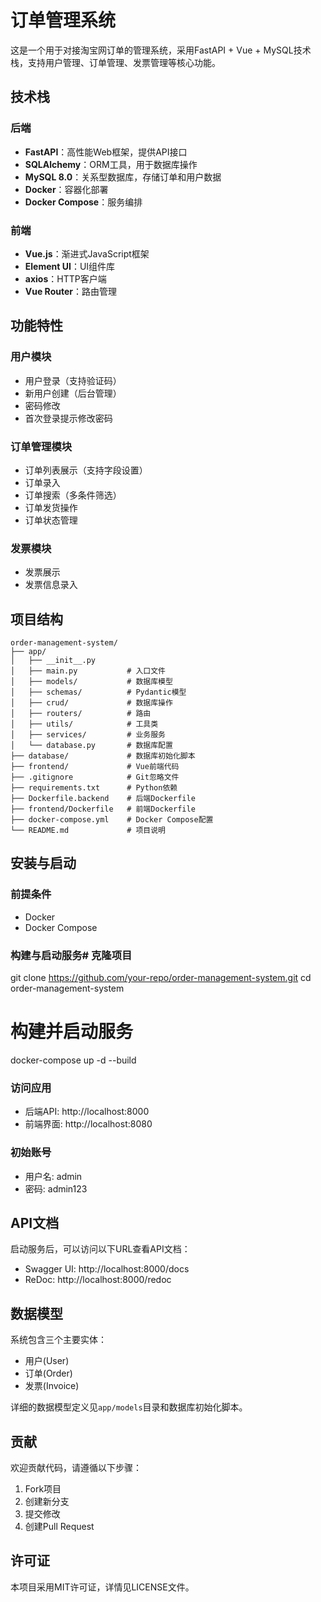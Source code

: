 # 订单管理系统

这是一个用于对接淘宝网订单的管理系统，采用FastAPI + Vue + MySQL技术栈，支持用户管理、订单管理、发票管理等核心功能。

## 技术栈

### 后端
- **FastAPI**：高性能Web框架，提供API接口
- **SQLAlchemy**：ORM工具，用于数据库操作
- **MySQL 8.0**：关系型数据库，存储订单和用户数据
- **Docker**：容器化部署
- **Docker Compose**：服务编排

### 前端
- **Vue.js**：渐进式JavaScript框架
- **Element UI**：UI组件库
- **axios**：HTTP客户端
- **Vue Router**：路由管理

## 功能特性

### 用户模块
- 用户登录（支持验证码）
- 新用户创建（后台管理）
- 密码修改
- 首次登录提示修改密码

### 订单管理模块
- 订单列表展示（支持字段设置）
- 订单录入
- 订单搜索（多条件筛选）
- 订单发货操作
- 订单状态管理

### 发票模块
- 发票展示
- 发票信息录入

## 项目结构
```shell
order-management-system/
├── app/
│   ├── __init__.py
│   ├── main.py           # 入口文件
│   ├── models/           # 数据库模型
│   ├── schemas/          # Pydantic模型
│   ├── crud/             # 数据库操作
│   ├── routers/          # 路由
│   ├── utils/            # 工具类
│   ├── services/         # 业务服务
│   └── database.py       # 数据库配置
├── database/             # 数据库初始化脚本
├── frontend/             # Vue前端代码
├── .gitignore            # Git忽略文件
├── requirements.txt      # Python依赖
├── Dockerfile.backend    # 后端Dockerfile
├── frontend/Dockerfile   # 前端Dockerfile
├── docker-compose.yml    # Docker Compose配置
└── README.md             # 项目说明
```
## 安装与启动

### 前提条件
- Docker
- Docker Compose

### 构建与启动服务# 克隆项目
git clone https://github.com/your-repo/order-management-system.git
cd order-management-system

# 构建并启动服务
docker-compose up -d --build
### 访问应用
- 后端API: http://localhost:8000
- 前端界面: http://localhost:8080

### 初始账号
- 用户名: admin
- 密码: admin123

## API文档

启动服务后，可以访问以下URL查看API文档：
- Swagger UI: http://localhost:8000/docs
- ReDoc: http://localhost:8000/redoc

## 数据模型

系统包含三个主要实体：
- 用户(User)
- 订单(Order)
- 发票(Invoice)

详细的数据模型定义见`app/models`目录和数据库初始化脚本。

## 贡献

欢迎贡献代码，请遵循以下步骤：
1. Fork项目
2. 创建新分支
3. 提交修改
4. 创建Pull Request

## 许可证

本项目采用MIT许可证，详情见LICENSE文件。